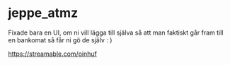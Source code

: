 # jeppe_atmz

Fixade bara en UI, om ni vill lägga till själva så att man faktiskt går fram till en bankomat så får ni gö de själv : )

https://streamable.com/oinhuf
